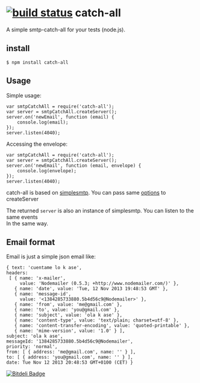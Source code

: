 [![build status](https://secure.travis-ci.org/revington/catch-all.png)](http://travis-ci.org/revington/catch-all)
catch-all
=========

A simple smtp-catch-all for your tests (node.js).  

## install

    $ npm install catch-all

## Usage

Simple usage:

    var smtpCatchAll = require('catch-all');
    var server = smtpCatchAll.createServer();
    server.on('newEmail', function (email) {
        console.log(email);
    });
    server.listen(4040);

Accessing the envelope:

    var smtpCatchAll = require('catch-all');
    var server = smtpCatchAll.createServer();
    server.on('newEmail', function (email, envelope) {
        console.log(envelope);
    });
    server.listen(4040);

catch-all is based on [simplesmtp](https://github.com/andris9/simplesmtp). You can pass same [options](https://github.com/andris9/simplesmtp#advanced-smtp-server) to createServer  

The returned `server` is also an instance of simplesmtp. You can listen to the same events  
In the same way.
## Email format

Email is just a simple json email like:

    { text: 'cuentame lo k ase',
    headers: 
     [ { name: 'x-mailer',
         value: 'Nodemailer (0.5.3; +http://www.nodemailer.com/)' },
       { name: 'date', value: 'Tue, 12 Nov 2013 19:48:53 GMT' },
       { name: 'message-id',
         value: '<1384285733880.5b4d56c9@Nodemailer>' },
       { name: 'from', value: 'me@gmail.com' },
       { name: 'to', value: 'you@gmail.com' },
       { name: 'subject', value: 'ola k ase' },
       { name: 'content-type', value: 'text/plain; charset=utf-8' },
       { name: 'content-transfer-encoding', value: 'quoted-printable' },
       { name: 'mime-version', value: '1.0' } ],
    subject: 'ola k ase',
    messageId: '1384285733880.5b4d56c9@Nodemailer',
    priority: 'normal',
    from: [ { address: 'me@gmail.com', name: '' } ],
    to: [ { address: 'you@gmail.com', name: '' } ],
    date: Tue Nov 12 2013 20:48:53 GMT+0100 (CET) }



[![Bitdeli Badge](https://d2weczhvl823v0.cloudfront.net/revington/catch-all/trend.png)](https://bitdeli.com/free "Bitdeli Badge")

